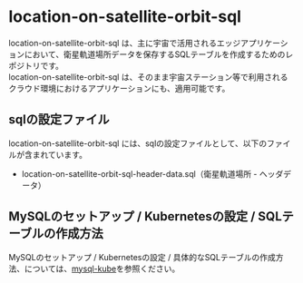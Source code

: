 # location-on-satellite-orbit-sql    

location-on-satellite-orbit-sql は、主に宇宙で活用されるエッジアプリケーションにおいて、衛星軌道場所データを保存するSQLテーブルを作成するためのレポジトリです。  
location-on-satellite-orbit-sql は、そのまま宇宙ステーション等で利用されるクラウド環境におけるアプリケーションにも、適用可能です。  

## sqlの設定ファイル

location-on-satellite-orbit-sql には、sqlの設定ファイルとして、以下のファイルが含まれています。  

* location-on-satellite-orbit-sql-header-data.sql（衛星軌道場所 - ヘッダデータ）

## MySQLのセットアップ / Kubernetesの設定 / SQLテーブルの作成方法
MySQLのセットアップ / Kubernetesの設定 / 具体的なSQLテーブルの作成方法、については、[mysql-kube](https://github.com/latonaio/mysql-kube)を参照ください。

